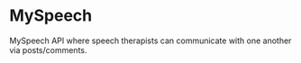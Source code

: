 # MySpeech
MySpeech API where speech therapists can communicate with one another via posts/comments.
